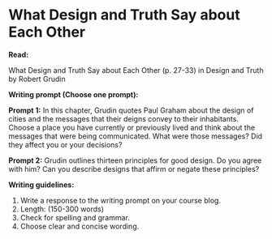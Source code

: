 # What Design and Truth Say about Each Other

**Read:**

What Design and Truth Say about Each Other (p. 27-33) in Design and Truth by Robert Grudin

**Writing prompt (Choose one prompt):**

**Prompt 1:** In this chapter, Grudin quotes Paul Graham about the design of cities and the messages that their deigns convey to their inhabitants. Choose a place you have currently or previously lived and think about the messages that were being communicated. What were those messages? Did they affect you or your decisions?

**Prompt 2:** Grudin outlines thirteen principles for good design. Do you agree with him? Can you describe designs that affirm or negate these principles?

**Writing guidelines:**

1. Write a response to the writing prompt on your course blog.
2. Length: (150-300 words)
3. Check for spelling and grammar.
4. Choose clear and concise wording.
